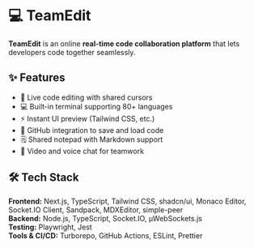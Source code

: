 # 💻 TeamEdit

**TeamEdit** is an online **real-time code collaboration platform** that lets developers code together seamlessly.

## ✨ Features
- 📝 Live code editing with shared cursors  
- 💻 Built-in terminal supporting 80+ languages  
- ⚡ Instant UI preview (Tailwind CSS, etc.)  
- 📁 GitHub integration to save and load code  
- 🗒️ Shared notepad with Markdown support  
- 🎥 Video and voice chat for teamwork  



## 🛠 Tech Stack
**Frontend:** Next.js, TypeScript, Tailwind CSS, shadcn/ui, Monaco Editor, Socket.IO Client, Sandpack, MDXEditor, simple-peer  
**Backend:** Node.js, TypeScript, Socket.IO, µWebSockets.js  
**Testing:** Playwright, Jest  
**Tools & CI/CD:** Turborepo, GitHub Actions, ESLint, Prettier  

